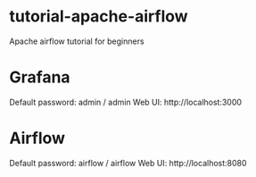 # tutorial-apache-airflow
Apache airflow tutorial for beginners

# Grafana
Default password: admin / admin
Web UI: http://localhost:3000

# Airflow
Default password: airflow / airflow
Web UI: http://localhost:8080